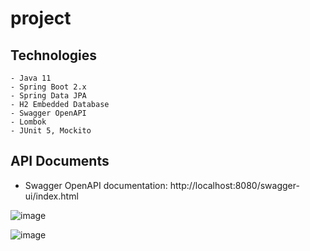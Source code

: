 # project
 
## Technologies

    - Java 11
    - Spring Boot 2.x
    - Spring Data JPA
    - H2 Embedded Database
    - Swagger OpenAPI
    - Lombok
    - JUnit 5, Mockito

## API Documents

 - Swagger OpenAPI documentation: http://localhost:8080/swagger-ui/index.html


![image](https://github.com/StarNeit/app_crud/assets/16525001/aee7e499-8742-45e2-9bcd-4fa5ddae85f4)

![image](https://github.com/StarNeit/app_crud/assets/16525001/a1d2a9ea-dd55-455d-9551-45f0473af224)


